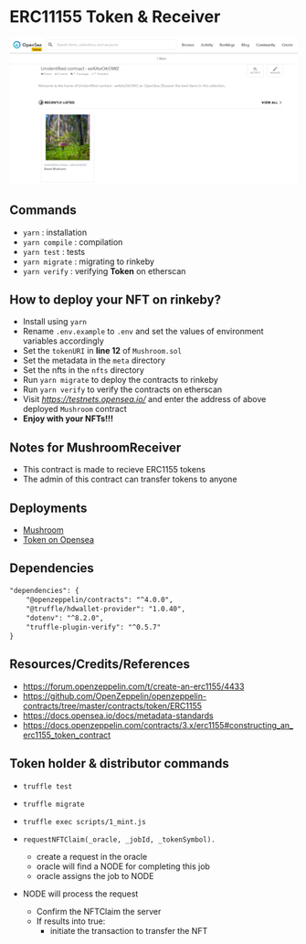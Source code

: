 # ERC11155 Token & Receiver
<img src="./images/1.PNG" width="800" />

## Commands
 - `yarn` : installation
 - `yarn compile` : compilation
 - `yarn test` : tests
 - `yarn migrate` : migrating to rinkeby
 - `yarn verify` : verifying **Token** on etherscan

## How to deploy your NFT on **rinkeby**?
 - Install using `yarn`
 - Rename `.env.example` to `.env` and set the values of environment variables accordingly
 - Set the `tokenURI` in **line 12** of `Mushroom.sol`
 - Set the metadata in the `meta` directory
 - Set the nfts in the `nfts` directory
 - Run `yarn migrate` to deploy the contracts to rinkeby
 - Run `yarn verify` to verify the contracts on etherscan
 - Visit *https://testnets.opensea.io/* and enter the address of above deployed `Mushroom` contract
 - **Enjoy with your NFTs!!!**

## Notes for MushroomReceiver
 - This contract is made to recieve ERC1155 tokens
 - The admin of this contract can transfer tokens to anyone

## Deployments
 - [Mushroom](https://rinkeby.etherscan.io/address/0xC6F3886fad4edD27934C459E4a44E711430eA36a#contracts)
 - [Token on Opensea](https://testnets.opensea.io/collection/unidentified-contract-eekaoo6ow2)

## Dependencies
```
"dependencies": {
    "@openzeppelin/contracts": "^4.0.0",
    "@truffle/hdwallet-provider": "1.0.40",
    "dotenv": "^8.2.0",
    "truffle-plugin-verify": "^0.5.7"
}
```

## Resources/Credits/References
 - https://forum.openzeppelin.com/t/create-an-erc1155/4433
 - https://github.com/OpenZeppelin/openzeppelin-contracts/tree/master/contracts/token/ERC1155
 - https://docs.opensea.io/docs/metadata-standards
 - https://docs.openzeppelin.com/contracts/3.x/erc1155#constructing_an_erc1155_token_contract

## Token holder & distributor commands
 - `truffle test`
 - `truffle migrate`
 - `truffle exec scripts/1_mint.js`




 - `requestNFTClaim(_oracle, _jobId, _tokenSymbol).`
   - create a request in the oracle
   - oracle will find a NODE for completing this job
   - oracle assigns the job to NODE
 - NODE will process the request
   - Confirm the NFTClaim the server
   - If results into true:
     - initiate the transaction to transfer the NFT